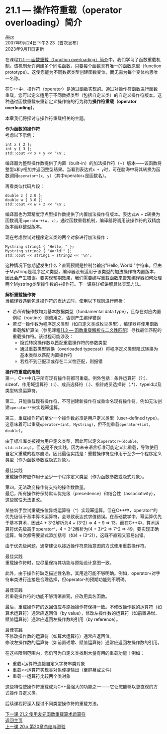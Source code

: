 21.1 — 操作符重载（operator overloading）简介
============================================

[*Alex*](https://www.learncpp.com/author/Alex/ "查看 Alex 的所有文章")  
2007年9月24日下午2:23（首次发布）  
2023年9月11日更新  

在课程[11.1 — 函数重载（function overloading）简介](Chapter-11/lesson11.1-introduction-to-function-overloading.md)中，我们学习了函数重载机制。该机制允许创建多个同名函数，只要每个函数具有唯一的函数原型（function prototype）。这使您能为不同数据类型创建函数变体，而无需为每个变体构思唯一名称。

在C++中，操作符（operator）是通过函数实现的。通过对操作符函数进行函数重载，您可以定义适用于不同数据类型（包括自定义类）的自定义操作符版本。这种通过函数重载来重新定义操作符的行为称为**操作符重载（operator overloading）**。

本章我们将探讨与操作符重载相关的主题。  

**作为函数的操作符**  
考虑以下示例：  
```
int x { 2 };
int y { 3 };
std::cout << x + y << '\n';
```  
编译器为整型操作数提供了内置（built-in）的加法操作符（+）版本——该函数将整型x和y相加并返回整型结果。当看到表达式`x + y`时，可在脑海中将其转换为函数调用`operator+(x, y)`（其中operator+是函数名）。  

再看类似代码片段：  
```
double z { 2.0 };
double w { 3.0 };
std::cout << w + z << '\n';
```  
编译器也为双精度浮点型操作数提供了内置加法操作符版本。表达式w + z转换为函数调用`operator+(w, z)`，通过函数重载机制，编译器将调用该操作符的双精度版本而非整型版本。  

现在考虑尝试对程序定义类的两个对象进行加法操作：  
```
Mystring string1 { "Hello, " };
Mystring string2 { "World!" };
std::cout << string1 + string2 << '\n';
```  
这种情况下您期望发生什么？直观预期是控制台输出"Hello, World!"字符串。但由于Mystring是程序定义类型，编译器没有适用于该类型的加法操作符内置版本，因此会产生错误。要实现预期效果，我们需要编写重载函数来告知编译器如何处理两个Mystring类型操作数的+操作符。下一课将详细讲解具体实现方法。  

**解析重载操作符**  
当编译器遇到包含操作符的表达式时，使用以下规则进行解析：  
* 若*所有*操作数均为基本数据类型（fundamental data type），且存在对应内置例程（routine）则调用之，否则产生编译错误  
* 若*任一*操作数为程序定义类型（如自定义类或枚举类型），编译器将使用函数重载解析算法（参见课程[11.3 — 函数重载解析与二义性匹配](Chapter-11/lesson11.3-function-overload-resolution-and-ambiguous-matches.md)）寻找最佳匹配的重载操作符。该过程可能涉及：  
  - 隐式转换操作数以匹配重载操作符的参数类型  
  - 通过重载类型转换（overloaded typecast）将程序定义类型隐式转换为基本类型以匹配内置操作符  
  - 若找不到匹配项或存在二义性匹配，则报错  

**操作符重载的限制**  
第一，C++中几乎所有现有操作符都可重载。例外包括：条件运算符（?:）、sizeof、作用域运算符（::）、成员选择符（.）、指针成员选择符（.*）、typeid以及类型转换运算符。  

第二，只能重载现有操作符，不可创建新操作符或重命名现有操作符。例如无法创建`operator**`来实现幂运算。  

第三，重载操作符的至少一个操作数必须是用户定义类型（user-defined type）。这意味着可以重载`operator+(int, Mystring)`，但不能重载`operator+(int, double)`。  

由于标准库类被视为用户定义类型，因此可以定义`operator+(double, std::string)`。但这是不良实践，因为未来语言标准可能定义此重载，导致使用自定义重载的程序崩溃。因此最佳实践是：重载操作符应作用于至少一个程序定义类型（作为函数参数或隐式对象）。  

最佳实践  
重载操作符应作用于至少一个程序定义类型（作为函数参数或隐式对象）。  

第四，无法改变操作符支持的操作数数量。  
最后，所有操作符保持默认优先级（precedence）和结合性（associativity），这些属性无法更改。  

某些新手尝试重载按位异或运算符（^）实现幂运算。但在C++中，operator^的优先级低于基本算术运算符，会导致表达式求值错误。在基础数学中，幂运算优先于基本算术，因此4 + 3^2解析为4 + (3^2) => 4 + 9 => 13。而在C++中，算术运算符优先级高于operator^，4 + 3^2解析为(4 + 3)^2 => 7^2 => 49。要实现正确运算，每次都需要显式添加括号（如4 + (3^2)），这既不直观又容易出错。  

由于优先级问题，通常建议以接近操作符原始意图的方式使用重载操作符。  

最佳实践  
重载操作符时，应尽量保持其功能与原始设计意图一致。  

此外，由于操作符缺乏描述性名称，其用途可能不够明确。例如，operator+对字符串类进行连接是合理选择，但operator-的预期功能则不明确。  

最佳实践  
若重载操作符的功能不够清晰直观，应改用具名函数。  

最后，重载操作符的返回值应与原始操作符保持一致。不修改操作数的运算符（如算术运算符）通常应返回值（by value），修改左操作数的运算符（如前置递增、赋值运算符）通常应返回左操作数的引用（by reference）。  

最佳实践  
不修改操作数的运算符（如算术运算符）通常应返回值。  
修改左操作数的运算符（如前置递增、赋值运算符）通常应返回左操作数的引用。  

在这些限制范围内，您仍可为自定义类找到大量有用的重载功能！例如：  
* 重载+运算符连接自定义字符串类对象  
* 重载<<运算符实现类对象便捷输出（至屏幕或文件）  
* 重载==运算符比较两个类对象  

这些特性使操作符重载成为C++最强大的功能之一——它让您能够以更直观的方式操作自定义类。  

后续课程将深入探讨不同类型操作符的重载方法。  

[下一课 21.2 使用友元函数重载算术运算符](Chapter-21/lesson21.2-overloading-the-arithmetic-operators-using-friend-functions.md)  
[返回主页](/)  
[上一课 20.x 第20章总结与测验](Chapter-20/lesson20.x-chapter-20-summary-and-quiz.md)